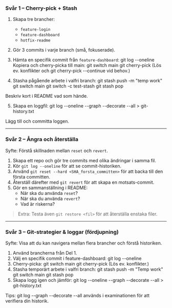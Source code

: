 ### Svår 1 – Cherry-pick + Stash

1. Skapa tre brancher:
   - `feature-login`
   - `feature-dashboard`
   - `hotfix-readme`
2. Gör 3 commits i varje branch (små, fokuserade).
3. Hämta en specifik commit från `feature-dashboard`:
   git log --oneline
   Kopiera <SHA> och cherry-picka till main:
   git switch main
   git cherry-pick <SHA>
   (Lös ev. konflikter och git cherry-pick --continue vid behov.)

4. Stasha pågående arbete i valfri branch:
   git stash push -m "temp work"
   git switch main
   git switch -c test-stash
   git stash pop

Beskriv kort i README vad som hände.

5. Skapa en loggfil:
   git log --oneline --graph --decorate --all > git-history.txt

Lägg till och committa loggen.

---

### Svår 2 – Ångra och återställa

Syfte: Förstå skillnaden mellan `reset` och `revert`.

1. Skapa ett repo och gör tre commits med olika ändringar i samma fil.
2. Kör `git log --oneline` för att se commit-historiken.
3. Använd `git reset --hard <SHA_forsta_committen>` för att backa till den första committen.
4. Återställ därefter med `git revert` för att skapa en motsats-commit.
5. Gör en sammanställning i README:
   - När ska du använda `reset`?
   - När ska du använda `revert`?
   - Vad är riskerna?

> Extra: Testa även `git restore <fil>` för att återställa enstaka filer.

---

### Svår 3 – Git-strategier & loggar (fördjupning)

Syfte: Visa att du kan navigera mellan flera brancher och förstå historiken.

1. Använd brancherna från Del 1.
2. Välj en specifik commit i feature-dashboard:
   git log --oneline
3. Cherry-picka:
   git switch main
   git cherry-pick <SHA>
   (Lös ev. konflikter.)
4. Stasha temporärt arbete i valfri branch:
   git stash push -m "Temp work"
   git switch main
   git stash pop
5. Skapa logg igen och jämför:
   git log --oneline --graph --decorate --all > git-history.txt

Tips: git log --graph --decorate --all används i examinationen för att verifiera din historik.
